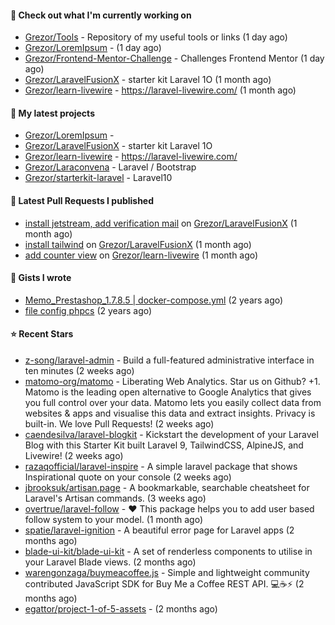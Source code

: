#### 👷 Check out what I'm currently working on

- [Grezor/Tools](https://github.com/Grezor/Tools) - Repository of my useful tools or links (1 day ago)
- [Grezor/LoremIpsum](https://github.com/Grezor/LoremIpsum) -  (1 day ago)
- [Grezor/Frontend-Mentor-Challenge](https://github.com/Grezor/Frontend-Mentor-Challenge) - Challenges Frontend Mentor (1 day ago)
- [Grezor/LaravelFusionX](https://github.com/Grezor/LaravelFusionX) - starter kit Laravel 1O (1 month ago)
- [Grezor/learn-livewire](https://github.com/Grezor/learn-livewire) - https://laravel-livewire.com/ (1 month ago)

#### 🌱 My latest projects

- [Grezor/LoremIpsum](https://github.com/Grezor/LoremIpsum) - 
- [Grezor/LaravelFusionX](https://github.com/Grezor/LaravelFusionX) - starter kit Laravel 1O
- [Grezor/learn-livewire](https://github.com/Grezor/learn-livewire) - https://laravel-livewire.com/
- [Grezor/Laraconvena](https://github.com/Grezor/Laraconvena) - Laravel / Bootstrap
- [Grezor/starterkit-laravel](https://github.com/Grezor/starterkit-laravel) - Laravel10

#### 🔨 Latest Pull Requests I published

- [install jetstream, add verification mail](https://github.com/Grezor/LaravelFusionX/pull/2) on [Grezor/LaravelFusionX](https://github.com/Grezor/LaravelFusionX) (1 month ago)
- [install tailwind](https://github.com/Grezor/LaravelFusionX/pull/1) on [Grezor/LaravelFusionX](https://github.com/Grezor/LaravelFusionX) (1 month ago)
- [add counter view](https://github.com/Grezor/learn-livewire/pull/1) on [Grezor/learn-livewire](https://github.com/Grezor/learn-livewire) (1 month ago)

#### 📓 Gists I wrote

- [Memo_Prestashop_1.7.8.5 | docker-compose.yml](https://gist.github.com/eb78b378ed9f40780dc077b361ead337) (2 years ago)
- [file config phpcs](https://gist.github.com/27d8a6056d2e171aed20c26699439861) (2 years ago)

#### ⭐ Recent Stars

- [z-song/laravel-admin](https://github.com/z-song/laravel-admin) - Build a full-featured administrative interface in ten minutes (2 weeks ago)
- [matomo-org/matomo](https://github.com/matomo-org/matomo) - Liberating Web Analytics. Star us on Github? &#43;1. Matomo is the leading open alternative to Google Analytics that gives you full control over your data. Matomo lets you easily collect data from websites &amp; apps and visualise this data and extract insights. Privacy is built-in. We love Pull Requests!  (2 weeks ago)
- [caendesilva/laravel-blogkit](https://github.com/caendesilva/laravel-blogkit) - Kickstart the development of your Laravel Blog with this Starter Kit built Laravel 9, TailwindCSS, AlpineJS, and Livewire! (2 weeks ago)
- [razaqofficial/laravel-inspire](https://github.com/razaqofficial/laravel-inspire) - A simple laravel package that shows Inspirational quote on your console (2 weeks ago)
- [jbrooksuk/artisan.page](https://github.com/jbrooksuk/artisan.page) - A bookmarkable, searchable cheatsheet for Laravel&#39;s Artisan commands. (3 weeks ago)
- [overtrue/laravel-follow](https://github.com/overtrue/laravel-follow) - :heart: This package helps you to add user based follow system to your model. (1 month ago)
- [spatie/laravel-ignition](https://github.com/spatie/laravel-ignition) - A beautiful error page for Laravel apps (2 months ago)
- [blade-ui-kit/blade-ui-kit](https://github.com/blade-ui-kit/blade-ui-kit) - A set of renderless components to utilise in your Laravel Blade views. (2 months ago)
- [warengonzaga/buymeacoffee.js](https://github.com/warengonzaga/buymeacoffee.js) - Simple and lightweight community contributed JavaScript SDK for Buy Me a Coffee REST API. 💻☕⚡ (2 months ago)
- [egattor/project-1-of-5-assets](https://github.com/egattor/project-1-of-5-assets) -  (2 months ago)
